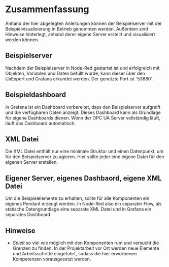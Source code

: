 # Zusammenfassung
Anhand der hier abgelegten Anleitungen können der Beispielserver mit der Beispielvisualisierung in Betrieb genommen werden. Außerdem sind Hinweise hinterlegt, anhand derer eigene Server erstellt und visualisiert werden können.

## Beispielserver
Nachdem der Beispielserver in Node-Red gestartet ist und erfolgreich mit Objekten, Variablen und Daten befüllt wurde, kann dieser über den UaExpert und Grafana erkundet werden. Der genutzte Port ist ´53880´.

## Beispieldashboard
In Grafana ist ein Dashboard vorbereitet, dass den Beispielserver aufgreift und die verfügbaren Daten anzeigt. Dieses Dashboard kann als Grundlage für eigene Dashboards dienen. Wenn der OPC UA Server vollständig läuft, läuft das Dashboard automatisch.

## XML Datei
Die XML Datei enthält nur eine minimale Struktur und einen Datenpunkt, um für den Beispielserver zu agieren. Hier sollte jeder eine eigene Datei für den eigenen Server erstellen.

## Eigener Server, eigenes Dashbaord, eigene XML Datei
Um die Beispielelemente zu erhalten, sollte für alle Komponenten ein eigenes Pendant erzeugt werden. In Node-Red also ein separater Flow, als statische Datengrundlage eine separate XML Datei und in Grafana ein separates Dashboard.

## Hinweise
* *Spielt* so viel wie möglich mit den Komponenten rum und versucht die Grenzen zu finden. In der Projektarbeit vor Ort werden neue Elemente und Arbeitsschritte eingeführt, sodass die hier erworbenen Kompetenzen vorausgesetzt werden.
